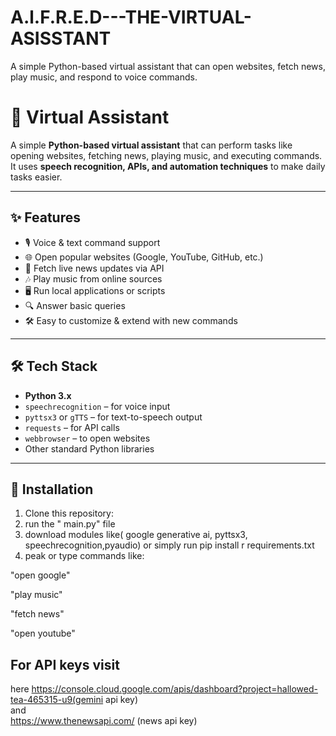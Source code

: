 # A.l.F.R.E.D---THE-VIRTUAL-ASISSTANT
A simple Python-based virtual assistant that can open websites, fetch news, play music, and respond to voice commands.
# 🤖 Virtual Assistant

A simple **Python-based virtual assistant** that can perform tasks like opening websites, fetching news, playing music, and executing commands.  
It uses **speech recognition, APIs, and automation techniques** to make daily tasks easier.

---

## ✨ Features
- 🎙️ Voice & text command support  
- 🌐 Open popular websites (Google, YouTube, GitHub, etc.)  
- 📰 Fetch live news updates via API  
- 🎶 Play music from online sources  
- 🖥️ Run local applications or scripts  
- 🔍 Answer basic queries  
- 🛠️ Easy to customize & extend with new commands  

---

## 🛠️ Tech Stack
- **Python 3.x**  
- `speechrecognition` – for voice input  
- `pyttsx3` or `gTTS` – for text-to-speech output  
- `requests` – for API calls  
- `webbrowser` – to open websites  
- Other standard Python libraries  

---

## 🚀 Installation

1. Clone this repository:
2. run the " main.py" file
3. download modules like( google generative ai, pyttsx3, speechrecognition,pyaudio) or simply run pip install r requirements.txt
4. peak or type commands like:

"open google"

"play music"

"fetch news"

"open youtube"


## For API  keys visit
here
https://console.cloud.google.com/apis/dashboard?project=hallowed-tea-465315-u9(gemini api key)
<br>
and
<br>
https://www.thenewsapi.com/ (news api key)
   
